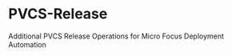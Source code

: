 PVCS-Release
============

Additional PVCS Release Operations for Micro Focus Deployment Automation
